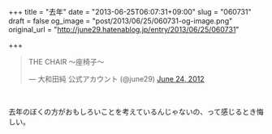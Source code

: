 +++
title = "去年"
date = "2013-06-25T06:07:31+09:00"
slug = "060731"
draft = false
og_image = "post/2013/06/25/060731-og-image.png"
original_url = "http://june29.hatenablog.jp/entry/2013/06/25/060731"

+++

<p></p>
<blockquote class="twitter-tweet">
<p>THE CHAIR 〜座椅子〜</p>—  大和田純 公式アカウント (@june29) <a href="https://twitter.com/june29/statuses/216928128021434368">June 24, 2012</a>
</blockquote>
<br>
<script async src="//platform.twitter.com/widgets.js" charset="utf-8"></script><p>去年のぼくの方がおもしろいことを考えているんじゃないの、って感じるとき悔しい。</p>